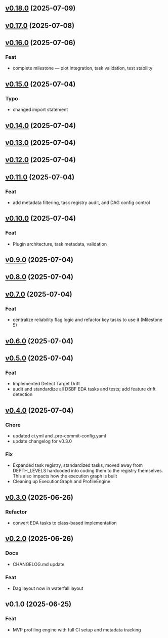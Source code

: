 
<a name="v0.18.0"></a>
## [v0.18.0](https://github.com/W-Thurston/dsbf/compare/v0.17.0...v0.18.0) (2025-07-09)


<a name="v0.17.0"></a>
## [v0.17.0](https://github.com/W-Thurston/dsbf/compare/v0.16.0...v0.17.0) (2025-07-08)


<a name="v0.16.0"></a>
## [v0.16.0](https://github.com/W-Thurston/dsbf/compare/v0.15.0...v0.16.0) (2025-07-06)

### Feat

* complete milestone — plot integration, task validation, test stability


<a name="v0.15.0"></a>
## [v0.15.0](https://github.com/W-Thurston/dsbf/compare/v0.14.0...v0.15.0) (2025-07-04)

### Typo

* changed import statement


<a name="v0.14.0"></a>
## [v0.14.0](https://github.com/W-Thurston/dsbf/compare/v0.13.0...v0.14.0) (2025-07-04)


<a name="v0.13.0"></a>
## [v0.13.0](https://github.com/W-Thurston/dsbf/compare/v0.12.0...v0.13.0) (2025-07-04)


<a name="v0.12.0"></a>
## [v0.12.0](https://github.com/W-Thurston/dsbf/compare/v0.11.0...v0.12.0) (2025-07-04)


<a name="v0.11.0"></a>
## [v0.11.0](https://github.com/W-Thurston/dsbf/compare/v0.10.0...v0.11.0) (2025-07-04)

### Feat

* add metadata filtering, task registry audit, and DAG config control


<a name="v0.10.0"></a>
## [v0.10.0](https://github.com/W-Thurston/dsbf/compare/v0.9.0...v0.10.0) (2025-07-04)

### Feat

* Plugin architecture, task metadata, validation


<a name="v0.9.0"></a>
## [v0.9.0](https://github.com/W-Thurston/dsbf/compare/v0.8.0...v0.9.0) (2025-07-04)


<a name="v0.8.0"></a>
## [v0.8.0](https://github.com/W-Thurston/dsbf/compare/v0.7.0...v0.8.0) (2025-07-04)


<a name="v0.7.0"></a>
## [v0.7.0](https://github.com/W-Thurston/dsbf/compare/v0.6.0...v0.7.0) (2025-07-04)

### Feat

* centralize reliability flag logic and refactor key tasks to use it (Milestone 5)


<a name="v0.6.0"></a>
## [v0.6.0](https://github.com/W-Thurston/dsbf/compare/v0.5.0...v0.6.0) (2025-07-04)


<a name="v0.5.0"></a>
## [v0.5.0](https://github.com/W-Thurston/dsbf/compare/v0.4.0...v0.5.0) (2025-07-04)

### Feat

* Implemented Detect Target Drift
* audit and standardize all DSBF EDA tasks and tests; add feature drift detection


<a name="v0.4.0"></a>
## [v0.4.0](https://github.com/W-Thurston/dsbf/compare/v0.3.0...v0.4.0) (2025-07-04)

### Chore

* updated ci.yml and .pre-commit-config.yaml
* update changelog for v0.3.0

### Fix

* Expanded task registry, standardized tasks, moved away from DEPTH_LEVELS hardcoded into coding them to the registry themselves. This also impacts how the execution graph is built
* Cleaning up ExecutionGraph and ProfileEngine


<a name="v0.3.0"></a>
## [v0.3.0](https://github.com/W-Thurston/dsbf/compare/v0.2.0...v0.3.0) (2025-06-26)

### Refactor

* convert EDA tasks to class-based implementation


<a name="v0.2.0"></a>
## [v0.2.0](https://github.com/W-Thurston/dsbf/compare/v0.1.0...v0.2.0) (2025-06-26)

### Docs

* CHANGELOG.md update

### Feat

* Dag layout now in waterfall layout


<a name="v0.1.0"></a>
## v0.1.0 (2025-06-25)

### Feat

* MVP profiling engine with full CI setup and metadata tracking
